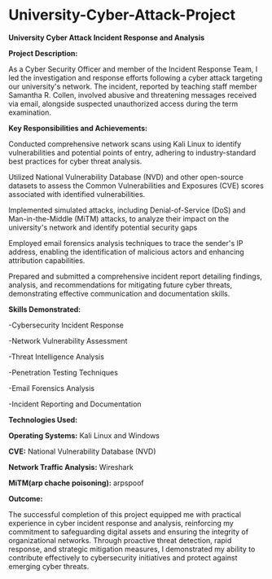 # University-Cyber-Attack-Project
<b>University Cyber Attack Incident Response and Analysis</b>

<b>Project Description:</b>
<p>As a Cyber Security Officer and member of the Incident Response Team, I led the investigation and response efforts following a cyber attack targeting our university's network. The incident, reported by teaching staff member Samantha R. Collen, involved abusive and threatening messages received via email, alongside suspected unauthorized access during the term examination.</p>

<b>Key Responsibilities and Achievements:</b>

<p><p>Conducted comprehensive network scans using Kali Linux to identify vulnerabilities and potential points of entry, adhering to industry-standard best practices for cyber threat analysis.</p>
<p>Utilized National Vulnerability Database (NVD) and other open-source datasets to assess the Common Vulnerabilities and Exposures (CVE) scores associated with identified vulnerabilities.</p>
<p>Implemented simulated attacks, including Denial-of-Service (DoS) and Man-in-the-Middle (MiTM) attacks, to analyze their impact on the university's network and identify potential security gaps</p>
<p>Employed email forensics analysis techniques to trace the sender's IP address, enabling the identification of malicious actors and enhancing attribution capabilities.</p>
<p>Prepared and submitted a comprehensive incident report detailing findings, analysis, and recommendations for mitigating future cyber threats, demonstrating effective communication and documentation skills.</p></p>

<b>Skills Demonstrated:</b>

<p>-Cybersecurity Incident Response</p>
<p>-Network Vulnerability Assessment</p>
<p>-Threat Intelligence Analysis</p>
<p>-Penetration Testing Techniques</p>
<p>-Email Forensics Analysis</p>
<p>-Incident Reporting and Documentation</p>

<b>Technologies Used:</b>

<p><b>Operating Systems:</b> Kali Linux and Windows</p>
<p><b>CVE:</b> National Vulnerability Database (NVD)</p>
<p><b>Network Traffic Analysis:</b> Wireshark</p>
<p><b>MiTM(arp chache poisoning):</b> arpspoof</p>


<b>Outcome:</b>
<p>The successful completion of this project equipped me with practical experience in cyber incident response and analysis, reinforcing my commitment to safeguarding digital assets and ensuring the integrity of organizational networks. Through proactive threat detection, rapid response, and strategic mitigation measures, I demonstrated my ability to contribute effectively to cybersecurity initiatives and protect against emerging cyber threats.</p>
